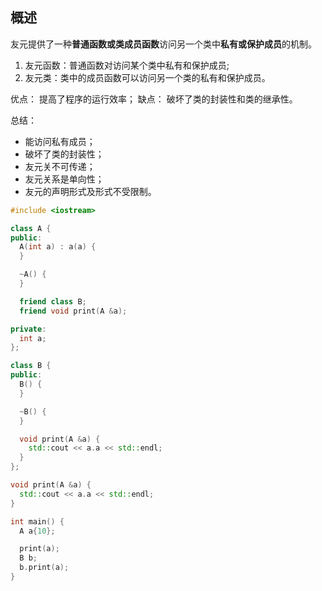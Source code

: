 ## 概述
友元提供了一种**普通函数或类成员函数**访问另一个类中**私有或保护成员**的机制。
1. 友元函数：普通函数对访问某个类中私有和保护成员;
2. 友元类：类中的成员函数可以访问另一个类的私有和保护成员。

优点：
提高了程序的运行效率；
缺点：
破坏了类的封装性和类的继承性。

总结：
* 能访问私有成员；
* 破坏了类的封装性；
* 友元关不可传递；
* 友元关系是单向性；
* 友元的声明形式及形式不受限制。

```cpp
#include <iostream>

class A {
public:
  A(int a) : a(a) {
  }

  ~A() {
  }

  friend class B;
  friend void print(A &a);

private:
  int a;
};

class B {
public:
  B() {
  }

  ~B() {
  }

  void print(A &a) {
    std::cout << a.a << std::endl;
  }
};

void print(A &a) {
  std::cout << a.a << std::endl;
}

int main() {
  A a{10};

  print(a);
  B b;
  b.print(a);
}
```
